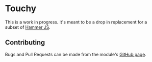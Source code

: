 # Touchy
This is a work in progress. It's meant to be a drop in replacement for a subset of [Hammer JS](http://hammerjs.github.io/).


## Contributing
Bugs and Pull Requests can be made from the module's [GitHub page](https://github.com/skiprox/touchy).




